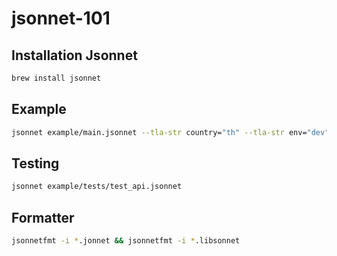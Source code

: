 # jsonnet-101

## Installation Jsonnet

```sh
brew install jsonnet
```

## Example

```sh
jsonnet example/main.jsonnet --tla-str country="th" --tla-str env="dev"
```

## Testing

```sh
jsonnet example/tests/test_api.jsonnet
```

## Formatter

```sh
jsonnetfmt -i *.jonnet && jsonnetfmt -i *.libsonnet
```
